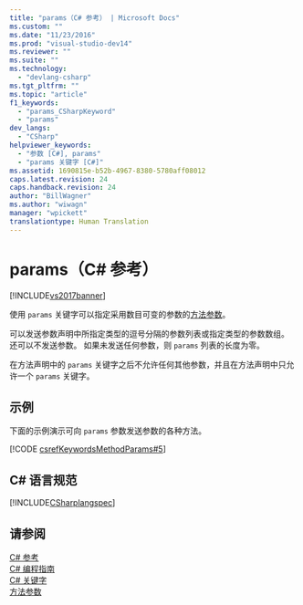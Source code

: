 ```yaml
---
title: "params（C# 参考） | Microsoft Docs"
ms.custom: ""
ms.date: "11/23/2016"
ms.prod: "visual-studio-dev14"
ms.reviewer: ""
ms.suite: ""
ms.technology: 
  - "devlang-csharp"
ms.tgt_pltfrm: ""
ms.topic: "article"
f1_keywords: 
  - "params_CSharpKeyword"
  - "params"
dev_langs: 
  - "CSharp"
helpviewer_keywords: 
  - "参数 [C#], params"
  - "params 关键字 [C#]"
ms.assetid: 1690815e-b52b-4967-8380-5780aff08012
caps.latest.revision: 24
caps.handback.revision: 24
author: "BillWagner"
ms.author: "wiwagn"
manager: "wpickett"
translationtype: Human Translation
---
```

# params（C# 参考）
[!INCLUDE[vs2017banner](../../../csharp/includes/vs2017banner.md)]

使用 `params` 关键字可以指定采用数目可变的参数的[方法参数](../../../csharp/language-reference/keywords/method-parameters.md)。  
  
 可以发送参数声明中所指定类型的逗号分隔的参数列表或指定类型的参数数组。  还可以不发送参数。  如果未发送任何参数，则 `params` 列表的长度为零。  
  
 在方法声明中的 `params` 关键字之后不允许任何其他参数，并且在方法声明中只允许一个 `params` 关键字。  
  
## 示例  
 下面的示例演示可向 `params` 参数发送参数的各种方法。  
  
 [!CODE [csrefKeywordsMethodParams#5](../CodeSnippet/VS_Snippets_VBCSharp/csrefKeywordsMethodParams#5)]  
  
## C\# 语言规范  
 [!INCLUDE[CSharplangspec](../../../csharp/language-reference/keywords/includes/csharplangspec_md.md)]  
  
## 请参阅  
 [C\# 参考](../../../csharp/language-reference/index.md)   
 [C\# 编程指南](../../../csharp/programming-guide/index.md)   
 [C\# 关键字](../../../csharp/language-reference/keywords/index.md)   
 [方法参数](../../../csharp/language-reference/keywords/method-parameters.md)